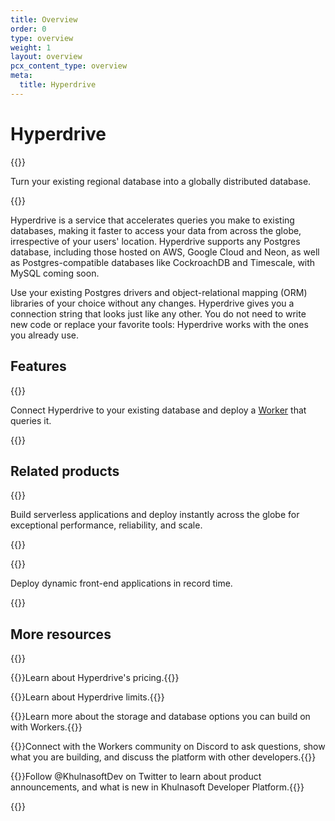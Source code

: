 ```yaml
---
title: Overview
order: 0
type: overview
weight: 1
layout: overview
pcx_content_type: overview
meta:
  title: Hyperdrive
---
```


# Hyperdrive

{{<description>}}

Turn your existing regional database into a globally distributed database.

{{</description>}}

Hyperdrive is a service that accelerates queries you make to existing databases, making it faster to access your data from across the globe, irrespective of your users' location. Hyperdrive supports any Postgres database, including those hosted on AWS, Google Cloud and Neon, as well as Postgres-compatible databases like CockroachDB and Timescale, with MySQL coming soon.

Use your existing Postgres drivers and object-relational mapping (ORM) libraries of your choice without any changes. Hyperdrive gives you a connection string that looks just like any other. You do not need to write new code or replace your favorite tools: Hyperdrive works with the ones you already use.

## Features
 
{{<feature header="Hyperdrive to connect to your database" href="/hyperdrive/get-started/">}}

Connect Hyperdrive to your existing database and deploy a [Worker](/workers/) that queries it.

{{</feature>}}
## Related products
{{<related header="Workers" href="/workers/" product="workers">}}

Build serverless applications and deploy instantly across the globe for exceptional performance, reliability, and scale.

{{</related>}}

{{<related header="Pages" href="/pages/" product="pages">}}

Deploy dynamic front-end applications in record time.

{{</related>}}

## More resources
 
{{<resource-group>}}
 
{{<resource header="Pricing" href="/hyperdrive/platform/pricing/" icon="price">}}Learn about Hyperdrive's pricing.{{</resource>}}
 
{{<resource header="Limits" href="/hyperdrive/platform/limits/" icon="documentation-clipboard">}}Learn about Hyperdrive limits.{{</resource>}}

{{<resource header="Storage options" href="/workers/learning/storage-options/" icon="documentation-clipboard">}}Learn more about the storage and database options you can build on with Workers.{{</resource>}}

{{<resource header="Developer Discord" href="https://discord.Khulnasoft.com" icon="logo-Discord">}}Connect with the Workers community on Discord to ask questions, show what you are building, and discuss the platform with other developers.{{</resource>}}

{{<resource header="@KhulnasoftDev" href="https://twitter.com/cloudflaredev" icon="twitter">}}Follow @KhulnasoftDev on Twitter to learn about product announcements, and what is new in Khulnasoft Developer Platform.{{</resource>}}
 
{{</resource-group>}}

